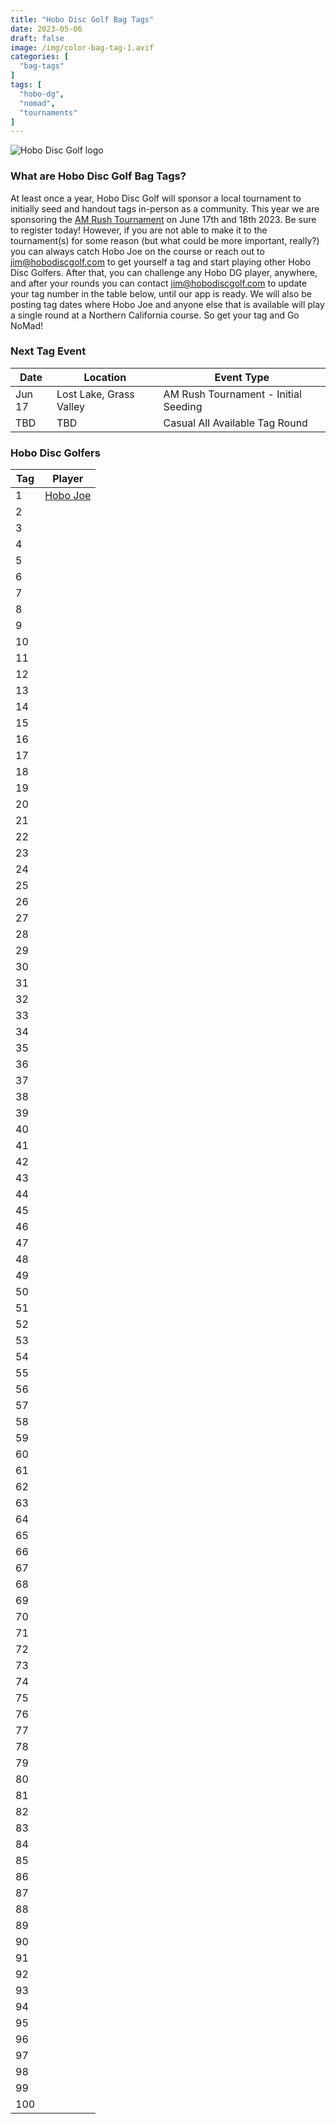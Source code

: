```yaml
---
title: "Hobo Disc Golf Bag Tags"
date: 2023-05-06
draft: false
image: /img/color-bag-tag-1.avif
categories: [
  "bag-tags"
]
tags: [
  "hobo-dg",
  "nomad",
  "tournaments"
]
---
```

![Hobo Disc Golf logo](/img/color-bag-tag-front-back.avif)

### What are Hobo Disc Golf Bag Tags?
At least once a year, Hobo Disc Golf will sponsor a local tournament to initially seed and handout tags in-person as a community. This year we are sponsoring the [AM Rush Tournament](https://www.discgolfscene.com/tournaments/The_Am_Rush_2023) on June 17th and 18th 2023. Be sure to register today! However, if you are not able to make it to the tournament(s) for some reason (but what could be more important, really?) you can always catch Hobo Joe on the course or reach out to jim@hobodiscgolf.com to get yourself a tag and start playing other Hobo Disc Golfers. After that, you can challenge any Hobo DG player, anywhere, and after your rounds you can contact jim@hobodiscgolf.com to update your tag number in the table below, until our app is ready. We will also be posting tag dates where Hobo Joe and anyone else that is available will play a single round at a Northern California course. So get your tag and Go NoMad!

### Next Tag Event
| Date | Location | Event Type |
| ---- | -------- | ----------- |
| Jun 17 | Lost Lake, Grass Valley | AM Rush Tournament - Initial Seeding |
| TBD | TBD | Casual All Available Tag Round |

### Hobo Disc Golfers
| Tag | Player |
| --- | ------ |
| 1 | [Hobo Joe](https://www.pdga.com/player/117044) |
| 2 | []() |
| 3 | []() |
| 4 | []() |
| 5 | []() |
| 6 | []() |
| 7 | []() |
| 8 | []() |
| 9 | []() |
| 10 | []() |
| 11 | []() |
| 12 | []() |
| 13 | []() |
| 14 | []() |
| 15 | []() |
| 16 | []() |
| 17 | []() |
| 18 | []() |
| 19 | []() |
| 20 | []() |
| 21 | []() |
| 22 | []() |
| 23 | []() |
| 24 | []() |
| 25 | []() |
| 26 | []() |
| 27 | []() |
| 28 | []() |
| 29 | []() |
| 30 | []() |
| 31 | []() |
| 32 | []() |
| 33 | []() |
| 34 | []() |
| 35 | []() |
| 36 | []() |
| 37 | []() |
| 38 | []() |
| 39 | []() |
| 40 | []() |
| 41 | []() |
| 42 | []() |
| 43 | []() |
| 44 | []() |
| 45 | []() |
| 46 | []() |
| 47 | []() |
| 48 | []() |
| 49 | []() |
| 50 | []() |
| 51 | []() |
| 52 | []() |
| 53 | []() |
| 54 | []() |
| 55 | []() |
| 56 | []() |
| 57 | []() |
| 58 | []() |
| 59 | []() |
| 60 | []() |
| 61 | []() |
| 62 | []() |
| 63 | []() |
| 64 | []() |
| 65 | []() |
| 66 | []() |
| 67 | []() |
| 68 | []() |
| 69 | []() |
| 70 | []() |
| 71 | []() |
| 72 | []() |
| 73 | []() |
| 74 | []() |
| 75 | []() |
| 76 | []() |
| 77 | []() |
| 78 | []() |
| 79 | []() |
| 80 | []() |
| 81 | []() |
| 82 | []() |
| 83 | []() |
| 84 | []() |
| 85 | []() |
| 86 | []() |
| 87 | []() |
| 88 | []() |
| 89 | []() |
| 90 | []() |
| 91 | []() |
| 92 | []() |
| 93 | []() |
| 94 | []() |
| 95 | []() |
| 96 | []() |
| 97 | []() |
| 98 | []() |
| 99 | []() |
| 100 | []() |
